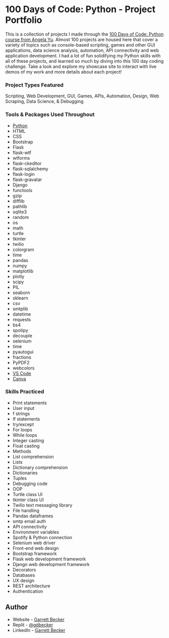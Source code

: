 # 100 Days of Code: Python - Project Portfolio

This is a collection of projects I made through the [100 Days of Code: Python course from Angela Yu](https://www.udemy.com/course/100-days-of-code/). Almost 100 projects are housed here that cover a variety of topics such as console-based scripting, games and other GUI applications, data science analysis, automation, API connectivity and web application development. I had a lot of fun solidifying my Python skills with all of these projects, and learned so much by diving into this 100 day coding challenge. Take a look and explore my showcase site to interact with live demos of my work and more details about each project!

### Project Types Featured

Scripting, Web Development, GUI, Games, APIs, Automation, Design, Web Scraping, Data Science, & Debugging

### Tools & Packages Used Throughout

- [Python](https://www.python.org)
- HTML
- CSS
- Bootstrap
- Flask
- flask-wtf
- wtforms
- flask-ckeditor
- flask-sqlalchemy
- flask-login
- flask-gravatar
- Django
- functools
- gzip
- difflib
- pathlib
- sqlite3
- random
- os
- math
- turtle
- tkinter
- twilio
- colorgram
- time
- pandas
- numpy
- matplotlib
- plotly
- scipy
- PIL
- seaborn
- sklearn
- csv
- smtplib
- datetime
- requests
- bs4
- spotipy
- decouple
- selenium
- time
- pyautogui
- fractions
- PyPDF2
- webcolors
- [VS Code](https://code.visualstudio.com)
- [Canva](https://www.canva.com)

### Skills Practiced

- Print statements
- User input
- f strings
- If statements
- try/except
- For loops
- While loops
- Integer casting
- Float casting
- Methods
- List comprehension
- Lists
- Dictionary comprehension
- Dictionaries
- Tuples
- Debugging code
- OOP
- Turtle class UI
- tkinter class UI
- Twilio text messaging library
- File handling
- Pandas dataframes
- smtp email auth
- API connectivity
- Environment variables
- Spotify & Python connection
- Selenium web driver
- Front-end web design
- Bootstrap framework
- Flask web development framework
- Django web development framework
- Decorators
- Databases
- UX design
- REST architecture
- Authentication

## Author

- Website - [Garrett Becker]()
- Replit - [@gdbecker](https://replit.com/@gdbecker)
- LinkedIn - [Garrett Becker](https://www.linkedin.com/in/garrett-becker-923b4a106/)


 

